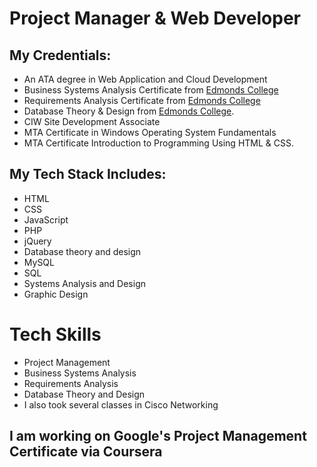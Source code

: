 # Project Manager & Web Developer #
## My Credentials: ##
* An ATA degree in Web Application and Cloud Development 
* Business Systems Analysis Certificate from [Edmonds College](https://www.Edmonds.edu)
* Requirements Analysis Certificate from [Edmonds College](https://www.Edmonds.edu) 
* Database Theory & Design from [Edmonds College](https://www.Edmonds.edu).
* CIW Site Development Associate
* MTA Certificate in Windows Operating System Fundamentals 
* MTA Certificate Introduction to Programming Using HTML & CSS. 

## My Tech Stack Includes: ##

* HTML
* CSS
* JavaScript
* PHP
* jQuery
* Database theory and design
* MySQL
* SQL
* Systems Analysis and Design
* Graphic Design

# Tech Skills #
* Project Management
* Business Systems Analysis
* Requirements Analysis
* Database Theory and Design
* I also took several classes in Cisco Networking

## I am working on Google's Project Management Certificate via Coursera ##



